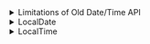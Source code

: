<details>
<summary>Limitations of Old Date/Time API</summary>

Discussion of the limitations of old date and time API.

The following topics are covered:
- Limitations of the old Date/Time API

Java 8 introduced a new Date and Time API, also known as **JSR-310** under the `java.time` package.

It is a very rich API for working with dates and times. Before we look at the features it provides, we should discuss the limitations of the old API.

### Limitations of the old `Date`/`Time` API

Here are the limitations of the old date and time API:
1. The old date class is not Thread Safe. Unlike String or Integer class, it is not immutable. Any thread can get a reference to the Date object and modify its value.
2. Its month numbering is from 0 to 11. This is very confusing and has resulted in many errors.
3. Prior to JDK 8, Java uses String to represent TimeZone. If we need to get the timezone for Hong Kong, then below is the code:

```
TimeZone zone = TimeZone.getInstance(“Asia/Hong_Kong”);
```

There are chances that we might mistakenly write HongKong or make some other spelling errors. There is no check for this in the old API.

4. A `Date` instance represents an instant in time, not a date. This means that the date in the old API will mean both date and time. If we need only time without date then that is not possible.

These were the main limitations that drove the Java developers to introduce a completely new Date/Time API.

---

The next section discusses the newly added `LocalDate` class in the `Date` API.

</details>


<details>
<summary>LocalDate</summary>

Discussion of the `LocalDate` class.

The following topics are covered:
- Getting the current date
- Getting a specific date using `of()` method
- Getting a specific date using `parse()` method
- Adding days and months to a given date
- Getting the day of the week
- Checking if a date is before or after a given date

The new Date and Time API is moved to the `java.time` package and the **Joda** time format is followed.

The classes in the new API are immutable and, hence, thread-safe. The new API contains lots of classes that allow us to have more fine-grained control over our date and time representation.

Below is the list of all the classes in the `java.time` package.

![img.png](img/01.png)

In this lesson, we will look at the `LocalDate` class of the `java.time` package. This class holds only the date part without a time-zone in the **ISO-8601** calendar system. It represents a date in **ISO format** (yyyy-MM-dd).

Let's look at some of the common use cases that can be solved through this class.

### a) Getting the current date

We can get the current date by using the static `now()` method in the `LocalDate` class.

```java
import java.time.LocalDate;

class DateTimeDemo {
    public static void main(String[] args) {
        // now() method will return the current date.
        LocalDate date = LocalDate.now();
        System.out.println(date);
    }
}
```

#### Output

```
2023-01-26
```

### b) Getting a specific date using `of()` method

We can get a specific date by using the static `of()` method in the `LocalDate` class. This method has two overloaded versions.

Each of them is shown in the example below.

```java
import java.time.LocalDate;
import java.time.Month;

class DateTimeDemo {
    public static void main(String[] args) {
        // of(int year, int month, int dayOfMonth)
        LocalDate date = LocalDate.of(2019, 05, 03);
        System.out.println(date);

        // of(int year, Month month, int dayOfMonth)
        date = LocalDate.of(2019, Month.AUGUST, 03);
        System.out.println(date);
    }
}
```

#### Output

```
2019-05-03
2019-08-03
```

### c) Getting a specific date using `parse()` method

We can get a specific date by using the static `parse()` method in the `LocalDate` class. This method has two overloaded versions.

Each of them is shown in the example below.

```java
import java.time.LocalDate;
import java.time.format.DateTimeFormatter;

class DateTimeDemo {
    public static void main(String[] args) {
        // parse(CharSequence text)
        LocalDate date = LocalDate.parse("2015-02-12");
        System.out.println(date);

        // parse(CharSequence text, DateTimeFormatter formatter)
        date = LocalDate.parse("12/02/2012", DateTimeFormatter.ofPattern("MM/dd/yyyy"));
        System.out.println(date);
    }
}
```

#### Output

```
2015-02-12
2012-12-02
```

### d) Adding days and months to a given date

We can use a whole range of addition operation methods that can be used for adding days, weeks, and months to a given date.

```java
import java.time.LocalDate;
import java.time.temporal.ChronoUnit;

class DateTimeDemo {
    public static void main(String[] args) {
        // Adding 4 days to the given date.
        LocalDate date = LocalDate.parse("2015-02-12").plusDays(4);
        System.out.println(date);
         
         // Adding 4 months to the given date.
        date = LocalDate.parse("2015-02-12").plus(4, ChronoUnit.MONTHS);
        System.out.println(date);
    }
}
```

#### Output

```
2015-02-16
2015-06-12
```

### e) Getting the day of the week

We can get the day of the week using `getDayOfWeek()` method.

```java
import java.time.DayOfWeek;
import java.time.LocalDate;

class DateTimeDemo {
    public static void main(String[] args) {
        DayOfWeek dayOfWeek = LocalDate.parse("2017-04-06").getDayOfWeek();
        System.out.println(dayOfWeek);
    }
}
```

#### Output

```
THURSDAY
```

### f) Checking if a date is before or after a given date

We can check if a date comes before or after another given date by using the `isBefore()` and `isAfter()` methods.

```java
import java.time.LocalDate;

class DateTimeDemo {
    public static void main(String[] args) {
        // Using isBefore() to check if the date is before a given date.
        boolean isBefore = LocalDate.parse("2020-03-12")
                .isBefore(LocalDate.parse("2018-06-14"));
        System.out.println(isBefore);

        // Using isAfter() to check if the date is after a given date.
        boolean isAfter = LocalDate.parse("2020-03-12")
                .isAfter(LocalDate.parse("2018-06-14"));
        System.out.println(isAfter);
    }
}
```

#### Output

```
false
true
```

---

This has been a basic introduction to the `LocalDate` class and its utilities. The next section discusses `LocalTime`.

</details>


<details>
<summary>LocalTime</summary>

Discussion of the `LocalTime` class.



</details>